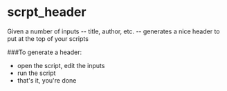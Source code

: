 # scrpt_header
Given a number of inputs -- title, author, etc. -- generates a nice header to put at the top of your scripts

###To generate a header:
- open the script, edit the inputs
- run the script
- that's it, you're done
